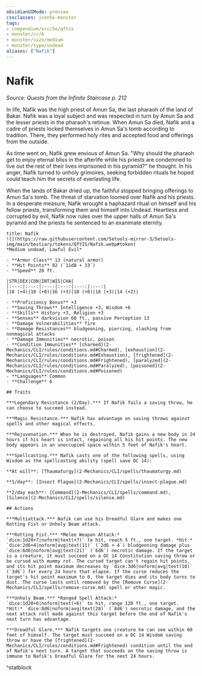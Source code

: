 ```yaml
---
obsidianUIMode: preview
cssclasses: json5e-monster
tags:
- compendium/src/5e/qftis
- monster/cr/6
- monster/size/medium
- monster/type/undead
aliases: ["Nafik"]
---
```

# Nafik
*Source: Quests from the Infinite Staircase p. 212*  

In life, Nafik was the high priest of Amun Sa, the last pharaoh of the land of Bakar. Nafik was a loyal subject and was respected in turn by Amun Sa and the lesser priests in the pharaoh's retinue. When Amun Sa died, Nafik and a cadre of priests locked themselves in Amun Sa's tomb according to tradition. There, they performed holy rites and accepted food and offerings from the outside.

As time went on, Nafik grew envious of Amun Sa. "Why should the pharaoh get to enjoy eternal bliss in the afterlife while his priests are condemned to live out the rest of their lives imprisoned in his pyramid?" he thought. In his anger, Nafik turned to unholy grimoires, seeking forbidden rituals he hoped could teach him the secrets of everlasting life.

When the lands of Bakar dried up, the faithful stopped bringing offerings to Amun Sa's tomb. The threat of starvation loomed over Nafik and his priests. In a desperate measure, Nafik wrought a haphazard ritual on himself and his fellow priests, transforming them and himself into Undead. Heartless and corrupted by evil, Nafik now rules over the upper halls of Amun Sa's pyramid and the priests he sentenced to an exanimate eternity.

```ad-statblock
title: Nafik
![](https://raw.githubusercontent.com/5etools-mirror-3/5etools-img/main/bestiary/tokens/QftIS/Nafik.webp#token)
*Medium undead, Lawful Evil*

- **Armor Class** 13 (natural armor)
- **Hit Points** 82 (`11d8 + 33`)
- **Speed** 20 ft.

|STR|DEX|CON|INT|WIS|CHA|
|:---:|:---:|:---:|:---:|:---:|:---:|
|18 (+4)|10 (+0)|16 (+3)|10 (+0)|16 (+3)|14 (+2)|

- **Proficiency Bonus** +3
- **Saving Throws** Intelligence +3, Wisdom +6
- **Skills** History +3, Religion +3
- **Senses** darkvision 60 ft., passive Perception 13
- **Damage Vulnerabilities** fire
- **Damage Resistances** bludgeoning, piercing, slashing from nonmagical attacks
- **Damage Immunities** necrotic, poison
- **Condition Immunities** [charmed](2-Mechanics/CLI/rules/conditions.md#Charmed), [exhaustion](2-Mechanics/CLI/rules/conditions.md#Exhaustion), [frightened](2-Mechanics/CLI/rules/conditions.md#Frightened), [paralyzed](2-Mechanics/CLI/rules/conditions.md#Paralyzed), [poisoned](2-Mechanics/CLI/rules/conditions.md#Poisoned)
- **Languages** Common
- **Challenge** 6

## Traits

***Legendary Resistance (2/Day).*** If Nafik fails a saving throw, he can choose to succeed instead.

***Magic Resistance.*** Nafik has advantage on saving throws against spells and other magical effects.

***Rejuvenation.*** When he is destroyed, Nafik gains a new body in 24 hours if his heart is intact, regaining all his hit points. The new body appears in an unoccupied space within 5 feet of Nafik's heart.

***Spellcasting.*** Nafik casts one of the following spells, using Wisdom as the spellcasting ability (spell save DC 14):

**At will**: [Thaumaturgy](2-Mechanics/CLI/spells/thaumaturgy.md)

**1/day**: [Insect Plague](2-Mechanics/CLI/spells/insect-plague.md)

**2/day each**: [Command](2-Mechanics/CLI/spells/command.md), [Silence](2-Mechanics/CLI/spells/silence.md)

## Actions

***Multiattack.*** Nafik can use his Dreadful Glare and makes one Rotting Fist or Unholy Beam attack.

***Rotting Fist.*** *Melee Weapon Attack:* `dice:1d20+7|noform|text(+7)` to hit, reach 5 ft., one target. *Hit:* `dice:2d6+4|noform|avg|text(11)` (`2d6 + 4`) bludgeoning damage plus `dice:6d6|noform|avg|text(21)` (`6d6`) necrotic damage. If the target is a creature, it must succeed on a DC 14 Constitution saving throw or be cursed with mummy rot. The cursed target can't regain hit points, and its hit point maximum decreases by `dice:3d6|noform|avg|text(10)` (`3d6`) for every 24 hours that elapse. If the curse reduces the target's hit point maximum to 0, the target dies and its body turns to dust. The curse lasts until removed by the [Remove Curse](2-Mechanics/CLI/spells/remove-curse.md) spell or other magic.

***Unholy Beam.*** *Ranged Spell Attack:* `dice:1d20+6|noform|text(+6)` to hit, range 120 ft., one target. *Hit:* `dice:8d6|noform|avg|text(28)` (`8d6`) necrotic damage, and the next attack roll made against this target before the end of Nafik's next turn has advantage.

***Dreadful Glare.*** Nafik targets one creature he can see within 60 feet of himself. The target must succeed on a DC 14 Wisdom saving throw or have the [frightened](2-Mechanics/CLI/rules/conditions.md#Frightened) condition until the end of Nafik's next turn. A target that succeeds on the saving throw is immune to Nafik's Dreadful Glare for the next 24 hours.
```
^statblock